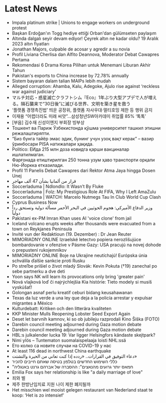 # Latest News
-  Impala platinum strike | Unions to engage workers on underground protest
-  Başkan Erdoğan'ın Togg hediye ettiği Orban'dan gülümseten paylaşım
-  Altında dalgalı seyir devam ediyor! Çeyrek altın ne kadar oldu? 19 Aralık 2023 altın fiyatları
-  Jonathan Majors, culpable de acosar y agredir a su novia
-  Profil Liviana Cherlisa dan Alfito Deannova, Moderator Debat Cawapres Pertama
-  Rekomendasi 6 Drama Korea Pilihan untuk Menemani Liburan Akhir Tahun
-  Pakistan's exports to China increase by 72.78% annually
-  Sistem bayaran dalam talian MAIPs lebih mudah
-  Alleged corruption: Ahamba, Kalu, Adegoke, Ajulo rise against ‘reckless war against judiciary’
-  マルチ対応・惑星滅亡クラフトシム『Eco』1年ぶり大型アプデで人が増える。隕石襲来で“30日後”に滅びる世界、文明を築き星を救う
-  ‘플랫폼 경쟁촉진법’ 띄운 공정위, 플랫폼 자사우대·멀티호밍 제한 등 행위 금지
-  이재용 “어렵더라도 미래 씨앗”…삼성청년SW아카데미 취업률 85% ‘톡톡’
-  [부음] 김수재 신성이엔지 부회장 빙부상
-  Тошкент ва Париж Ўзбекистонда қўшма университет ташкил этишни режалаштиряпти.
-  “Биз бунга тайёр эмас эдик, бунинг учун узоқ вақт керак” – вазир ўринбосари PISA натижалари ҳақида.
-  Politico: ЕИда 215 млн доза ковидга қарши вакциналар ишлатилмаган.
-  Фарғонада етиштирилган 250 тонна узум ҳаво транспорти орқали Ню-Йоркка етказилади.
-  Profil 11 Panelis Debat Cawapres dari Rektor Atma Jaya hingga Dosen Unej
-  قرار من ألمانيا بشأن 47 ألف مهاجر
-  Soccerladuma | Ndlondlo: It Wasn’t By Fluke
-  Soccerladuma | Folz: My Prestigious Role At FIFA, Why I Left AmaZulu
-  Soccerladuma | WATCH: Marcelo Nutmegs Tau In Club World Cup Clash
-  Cyprus Business Now
-  وزير الدفاع الأميركي: هجوم الحوثيين في البحر الأحمر مسألة دولية وتستحق رداً دولياً
-  Pakistani ex-PM Imran Khan uses AI 'voice clone' from jail
-  Iceland volcano erupts weeks after thousands were evacuated from a town on Reykjanes Peninsula
-  Invité vun der Redaktioun (19. Dezember) : Dr Jean Reuter
-  MIMORIADNY ONLINE Izraelské letectvo popiera nerozlišujúce bombardovanie v ofenzíve v Pásme Gazy: USA pracujú na novej dohode o prepustení rukojemníkov
-  MIMORIADNY ONLINE Boje na Ukrajine neutíchajú! Európska únia schválila ďalšie sankcie proti Rusku
-  Po streľbe prišiel o život mladý Slovák: Kevin Pokuta (†19) zanechal po sebe partnerku a dve deti
-  Yoon says NK will learn its provocations only bring 'greater pain'
-  Nová vlajková loď či najrýchlejšia Kia histórie: Tieto modely si musíš vyskúšať!
-  Golongan asnaf perlu kreatif ceburi bidang keusahawanan
-  Texas da luz verde a una ley que deja a la policía arrestar y expulsar migrantes a México
-  Kulturdebatt: Kritiken och den litterära kvaliteten
-  KKP Minister Mulls Reopening Lobster Seed Export Again
-  Deset let barvnih kamnov, ki so ob jubileju razprodali Kino Šiška (FOTO)
-  Darebin council meeting adjourned during Gaza motion debate
-  Darebin council meeting adjourned during Gaza motion debate
-  HBL:s julkalender lucka 19: Var ligger Helsingfors kändaste skejtpark?
-  Nimi ylös – Tuntematon suomalais­pelaaja loisti NHL:ssä
-  Ето колко са новите случаи на COVID-19 у нас
-  At least 116 dead in northwest China earthquake
-  دعاء التوفيق في القرارات.. «ردده إذا كنت تعاني من الحيرة والتشتت»
-  כללי השימוש החדשים בטלפון בטיסה שאתם חייבים להכיר
-  "חמאס יותר גרועים מהנאצים": ההסברה של אברהם גרנט באנגליה
-  Emilia Fox says her relationship is like "a daily marriage of love"
-  죄와 벌
-  제주 한방난임치료 지원 나이 제한 폐지될까
-  Het misschien wel mooist gelegen restaurant van Nederland staat te koop: ‘Het is zo intensief’
